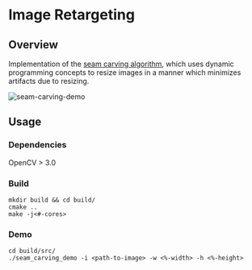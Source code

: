 # Image Retargeting

## Overview
Implementation of the [seam carving algorithm](https://en.wikipedia.org/wiki/Seam_carving), which uses dynamic programming concepts to resize images in a manner which minimizes artifacts due to resizing.

![seam-carving-demo](https://drive.google.com/uc?export=download&id=1m9_rYT0iicvadZGN3bbqUrUBroS_KZlR)

## Usage
### Dependencies
OpenCV > 3.0

### Build
```
mkdir build && cd build/
cmake ..
make -j<#-cores>
```

### Demo
```
cd build/src/
./seam_carving_demo -i <path-to-image> -w <%-width> -h <%-height>
```